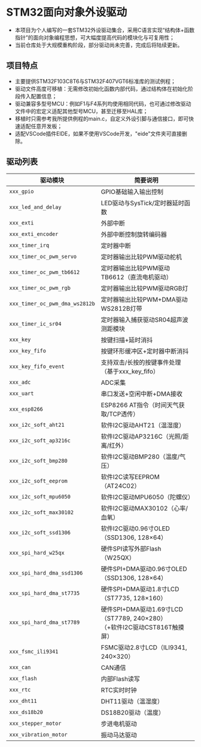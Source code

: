 # STM32面向对象外设驱动

- 本项目为个人编写的一套STM32外设驱动集合，采用C语言实现“结构体+函数指针”的面向对象编程思想，可大幅度提高代码的模块化与可复用性；
- 当前仓库处于大规模重构阶段，部分驱动尚未完善，完成后将陆续更新。

## 项目特点

- 主要提供STM32F103C8T6与STM32F407VGT6标准库的测试例程；
- 驱动文件高度可移植：无需修改初始化函数内部代码，通过结构体在初始化阶段传入配置信息；
- 驱动兼容多型号MCU：例如F1与F4系列均使用相同代码，也可通过修改驱动文件中的宏定义适配其他型号MCU，甚至迁移至HAL库；
- 移植时只需参考我所提供例程的main.c，自定义外设引脚与通信接口，即可快速适配任意开发板；
- 适配VSCode插件EIDE，如果不使用VSCode开发，"eide"文件夹可直接删除。

## 驱动列表

| 驱动模块                       | 简要说明 |
|-------------------------------|----------|
| `xxx_gpio`                    | GPIO基础输入输出控制 |
| `xxx_led_and_delay`           | LED驱动与SysTick/定时器延时函数 |
| `xxx_exti`                    | 外部中断 |
| `xxx_exti_encoder`            | 外部中断控制旋转编码器 |
| `xxx_timer_irq`               | 定时器中断 |
| `xxx_timer_oc_pwm_servo`      | 定时器输出比较PWM驱动舵机 |
| `xxx_timer_oc_pwm_tb6612`     | 定时器输出比较PWM驱动TB6612（直流电机驱动） |
| `xxx_timer_oc_pwm_rgb`        | 定时器输出比较PWM驱动RGB灯 |
| `xxx_timer_oc_pwm_dma_ws2812b`| 定时器输出比较PWM+DMA驱动WS2812B灯带 |
| `xxx_timer_ic_sr04`           | 定时器输入捕获驱动SR04超声波测距模块 |
| `xxx_key`                     | 按键扫描+延时消抖 |
| `xxx_key_fifo`                | 按键环形缓冲区+定时器中断消抖 |
| `xxx_key_fifo_event`          | 支持双击/长按的按键事件处理（基于xxx_key_fifo） |
| `xxx_adc`                     | ADC采集 |
| `xxx_uart`                    | 串口发送+空闲中断+DMA接收 |
| `xxx_esp8266`                 | ESP8266 AT指令（时间天气获取/TCP透传） |
| `xxx_i2c_soft_aht21`          | 软件I2C驱动AHT21（温湿度） |
| `xxx_i2c_soft_ap3216c`        | 软件I2C驱动AP3216C（光照/距离/红外） |
| `xxx_i2c_soft_bmp280`         | 软件I2C驱动BMP280（温度/气压） |
| `xxx_i2c_soft_eeprom`         | 软件I2C读写EEPROM（AT24C02） |
| `xxx_i2c_soft_mpu6050`        | 软件I2C驱动MPU6050（陀螺仪） |
| `xxx_i2c_soft_max30102`       | 软件I2C驱动MAX30102（心率/血氧） |
| `xxx_i2c_soft_ssd1306`        | 软件I2C驱动0.96寸OLED（SSD1306, 128×64） |
| `xxx_spi_hard_w25qx`          | 硬件SPI读写外部Flash（W25QX） |
| `xxx_spi_hard_dma_ssd1306`    | 硬件SPI+DMA驱动0.96寸OLED（SSD1306, 128×64） |
| `xxx_spi_hard_dma_st7735`     | 硬件SPI+DMA驱动1.8寸LCD（ST7735, 128×160） |
| `xxx_spi_hard_dma_st7789`     | 硬件SPI+DMA驱动1.69寸LCD（ST7789, 240×280）<br>（+软件I2C驱动CST816T触摸屏） |
| `xxx_fsmc_ili9341`            | FSMC驱动2.8寸LCD（ILI9341, 240×320） |
| `xxx_can`                     | CAN通信 |
| `xxx_flash`                   | 内部Flash读写 |
| `xxx_rtc`                     | RTC实时时钟 |
| `xxx_dht11`                   | DHT11驱动（温湿度） |
| `xxx_ds18b20`                 | DS18B20驱动（温度） |
| `xxx_stepper_motor`           | 步进电机驱动 |
| `xxx_vibration_motor`         | 振动马达驱动 |
